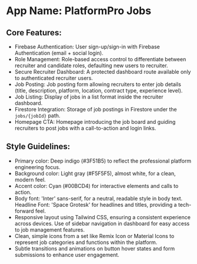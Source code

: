 # **App Name**: PlatformPro Jobs

## Core Features:

- Firebase Authentication: User sign-up/sign-in with Firebase Authentication (email + social login).
- Role Management: Role-based access control to differentiate between recruiter and candidate roles, defaulting new users to recruiter.
- Secure Recruiter Dashboard: A protected dashboard route available only to authenticated recruiter users.
- Job Posting: Job posting form allowing recruiters to enter job details (title, description, platform, location, contract type, experience level).
- Job Listing: Display of jobs in a list format inside the recruiter dashboard.
- Firestore Integration: Storage of job postings in Firestore under the `jobs/{jobId}` path.
- Homepage CTA: Homepage introducing the job board and guiding recruiters to post jobs with a call-to-action and login links.

## Style Guidelines:

- Primary color: Deep indigo (#3F51B5) to reflect the professional platform engineering focus.
- Background color: Light gray (#F5F5F5), almost white, for a clean, modern feel.
- Accent color: Cyan (#00BCD4) for interactive elements and calls to action.
- Body font: 'Inter' sans-serif, for a neutral, readable style in body text. Headline Font: 'Space Grotesk' for headlines and titles, providing a tech-forward feel.
- Responsive layout using Tailwind CSS, ensuring a consistent experience across devices. Use of sidebar navigation in dashboard for easy access to job management features.
- Clean, simple icons from a set like Remix Icon or Material Icons to represent job categories and functions within the platform.
- Subtle transitions and animations on button hover states and form submissions to enhance user engagement.